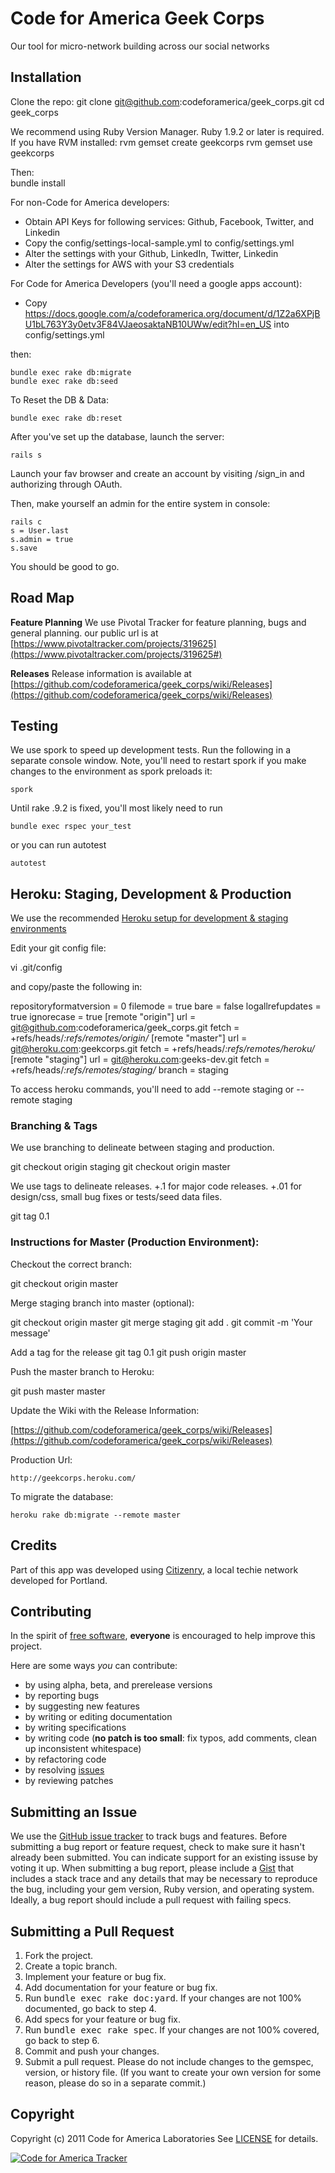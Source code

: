 Code for America Geek Corps
=======

Our tool for micro-network building across our social networks

Installation
------------

Clone the repo:
    git clone git@github.com:codeforamerica/geek_corps.git
    cd geek_corps

We recommend using Ruby Version Manager. Ruby 1.9.2 or later is required. If you have RVM installed:
    rvm gemset create geekcorps
    rvm gemset use geekcorps

Then:    
    bundle install

For non-Code for America developers:

* Obtain API Keys for following services: Github, Facebook, Twitter, and Linkedin
* Copy the config/settings-local-sample.yml to config/settings.yml
* Alter the settings with your Github, LinkedIn, Twitter, Linkedin
* Alter the settings for AWS with your S3 credentials

For Code for America Developers (you'll need a google apps account):

* Copy https://docs.google.com/a/codeforamerica.org/document/d/1Z2a6XPjBU1bL763Y3y0etv3F84VJaeosaktaNB10UWw/edit?hl=en_US into config/settings.yml

then:

    bundle exec rake db:migrate
    bundle exec rake db:seed

To Reset the DB & Data:

    bundle exec rake db:reset
    
After you've set up the database, launch the server:

    rails s  

Launch your fav browser and create an account by visiting /sign_in and authorizing through OAuth.

Then, make yourself an admin for the entire system in console:

    rails c
    s = User.last
    s.admin = true
    s.save

You should be good to go.  

Road Map
-------

**Feature Planning**
We use Pivotal Tracker for feature planning, bugs and general planning. our public url is at [https://www.pivotaltracker.com/projects/319625](https://www.pivotaltracker.com/projects/319625#)

**Releases**
Release information is available at [https://github.com/codeforamerica/geek_corps/wiki/Releases](https://github.com/codeforamerica/geek_corps/wiki/Releases)
  

Testing
-------

We use spork to speed up development tests.  Run the following in a separate console window. Note, you'll need to restart spork if you make changes to the environment as spork preloads it:

    spork

Until rake .9.2 is fixed, you'll most likely need to run 

    bundle exec rspec your_test

or you can run autotest

    autotest
    
Heroku: Staging, Development & Production
------------------------------------------

We use the recommended [Heroku setup for development & staging environments](http://devcenter.heroku.com/articles/multiple-environments)

Edit your git config file:

  vi .git/config
  
and copy/paste the following in:  
  
  repositoryformatversion = 0
    filemode = true
    bare = false
    logallrefupdates = true
    ignorecase = true
  [remote "origin"]
    url = git@github.com:codeforamerica/geek_corps.git
    fetch = +refs/heads/*:refs/remotes/origin/*
  [remote "master"]
    url = git@heroku.com:geekcorps.git
    fetch = +refs/heads/*:refs/remotes/heroku/*
  [remote "staging"]
    url = git@heroku.com:geeks-dev.git
    fetch = +refs/heads/*:refs/remotes/staging/*
    branch = staging
    
To access heroku commands, you'll need to add --remote staging or --remote staging

### Branching & Tags

We use branching to delineate between staging and production.  

  git checkout origin staging
  git checkout origin master  

We use tags to delineate releases. +.1 for major code releases. +.01 for design/css, small bug fixes or tests/seed data files.

  git tag 0.1

### Instructions for Master (Production Environment):

Checkout the correct branch:

  git checkout origin master

Merge staging branch into master (optional):  

  git checkout origin master
  git merge staging
  git add .
  git commit -m 'Your message'
  
Add a tag for the release
  git tag 0.1
  git push origin master

Push the master branch to Heroku:

  git push master master
  
Update the Wiki with the Release Information:

[https://github.com/codeforamerica/geek_corps/wiki/Releases](https://github.com/codeforamerica/geek_corps/wiki/Releases)

Production Url:

    http://geekcorps.heroku.com/

To migrate the database:

    heroku rake db:migrate --remote master

Credits
-------

Part of this app was developed using [Citizenry](https://github.com/reidab/citizenry), a local techie network developed for Portland.

Contributing
------------
In the spirit of [free software](http://www.fsf.org/licensing/essays/free-sw.html), **everyone** is encouraged to help improve this project.

Here are some ways *you* can contribute:

* by using alpha, beta, and prerelease versions
* by reporting bugs
* by suggesting new features
* by writing or editing documentation
* by writing specifications
* by writing code (**no patch is too small**: fix typos, add comments, clean up inconsistent whitespace)
* by refactoring code
* by resolving [issues](http://github.com/codeforamerica/geek_corps/issues)
* by reviewing patches

Submitting an Issue
-------------------
We use the [GitHub issue tracker](http://github.com/codeforamerica/geek_corps/issues) to track bugs and
features. Before submitting a bug report or feature request, check to make sure it hasn't already
been submitted. You can indicate support for an existing issuse by voting it up. When submitting a
bug report, please include a [Gist](http://gist.github.com/) that includes a stack trace and any
details that may be necessary to reproduce the bug, including your gem version, Ruby version, and
operating system. Ideally, a bug report should include a pull request with failing specs.

Submitting a Pull Request
-------------------------
1. Fork the project.
2. Create a topic branch.
3. Implement your feature or bug fix.
4. Add documentation for your feature or bug fix.
5. Run <tt>bundle exec rake doc:yard</tt>. If your changes are not 100% documented, go back to step 4.
6. Add specs for your feature or bug fix.
7. Run <tt>bundle exec rake spec</tt>. If your changes are not 100% covered, go back to step 6.
8. Commit and push your changes.
9. Submit a pull request. Please do not include changes to the gemspec, version, or history file. (If you want to create your own version for some reason, please do so in a separate commit.)

Copyright
---------
Copyright (c) 2011 Code for America Laboratories
See [LICENSE](https://github.com/codeforamerica/geek_corps/blob/master/LICENSE.mkd) for details.


[![Code for America Tracker](http://stats.codeforamerica.org/codeforamerica/geek_corps.png)](http://stats.codeforamerica.org/projects/geek_corps)